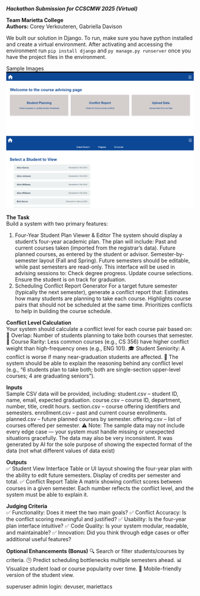 **_Hackathon Submission for CCSCMW 2025 (Virtual)_**

**Team Marietta College** <br>
**Authors:** Corey Verkouteren, Gabriella Davison


We built our solution in Django. To run, make sure you have python installed and 
create a virtual environment. After activating and accessing the environment run 
`pip install django` and `py manage.py runserver` once you have the project files in the environment.

Sample Images
![img.png](img.png)
![img_1.png](img_1.png)


**The Task** <br>
Build a system with two primary features:
1. Four-Year Student Plan Viewer & Editor
The system should display a student’s four-year academic plan.
The plan will include:
Past and current courses taken (imported from the registrar’s data).
Future planned courses, as entered by the student or advisor.
Semester-by-semester layout (Fall and Spring).
Future semesters should be editable, while past semesters are read-only.
This interface will be used in advising sessions to:
Check degree progress.
Update course selections.
Ensure the student is on track for graduation.
2. Scheduling Conflict Report Generator
For a target future semester (typically the next semester), generate a conflict report that:
Estimates how many students are planning to take each course.
Highlights course pairs that should not be scheduled at the same time.
Prioritizes conflicts to help in building the course schedule.


**Conflict Level Calculation** <br>
Your system should calculate a conflict level for each course pair based on:
🧵 Overlap: Number of students planning to take both courses that semester.
🔁 Course Rarity: Less common courses (e.g., CS 356) have higher conflict weight than high-frequency ones (e.g., ENG 101).
🎓 Student Seniority: A conflict is worse if many near-graduation students are affected.
🧠 The system should be able to explain the reasoning behind any conflict level (e.g., “6 students plan to take both; both are single-section upper-level courses; 4 are graduating seniors”).

**Inputs** <br>
Sample CSV data will be provided, including:
student.csv – student ID, name, email, expected graduation.
course.csv – course ID, department, number, title, credit hours.
section.csv – course offering identifiers and semesters.
enrollment.csv – past and current course enrollments.
planned.csv – future planned courses by semester.
offering.csv – list of courses offered per semester.
⚠ Note: The sample data may not include every edge case — your system must handle missing or unexpected situations gracefully.  The data may also be very inconsistent.  It was generated by AI for the sole purpose of showing the expected format of the data (not what different values of data exist)

**Outputs** <br>
✅ Student View Interface
Table or UI layout showing the four-year plan with the ability to edit future semesters.
Display of credits per semester and total.
✅ Conflict Report Table
A matrix showing conflict scores between courses in a given semester.
Each number reflects the conflict level, and the system must be able to explain it.

**Judging Criteria** <br>
✅ Functionality: Does it meet the two main goals?
✅ Conflict Accuracy: Is the conflict scoring meaningful and justified?
✅ Usability: Is the four-year plan interface intuitive?
✅ Code Quality: Is your system modular, readable, and maintainable?
✅ Innovation: Did you think through edge cases or offer additional useful features?

**Optional Enhancements (Bonus)**
🔍 Search or filter students/courses by criteria.
🕒 Predict scheduling bottlenecks multiple semesters ahead.
📊 Visualize student load or course popularity over time.
📱 Mobile-friendly version of the student view.


superuser admin login: devuser, mariettacs
